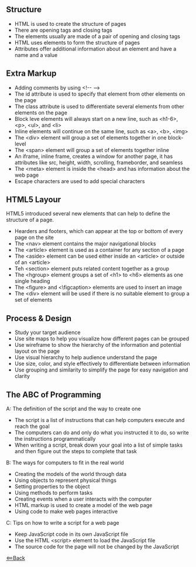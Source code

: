 ## Structure

- HTML is used to create the structure of pages
- There are opening tags and closing tags
- The elements usually are made of a pair of opening and closing tags
- HTML uses elements to form the structure of pages
- Attributes offer additional information about an element and have a name and a value

## Extra Markup

- Adding comments by using <\!-- -->
- The id attribute is used to specify that element from other elements on the page
- The class attribute is used to differentiate several elements from other elements on the page
- Block leve elements will always start on a new line, such as \<h1-6>, \<p>, \<ul>, and \<li>
- Inline elements will continue on the same line, such as \<a>, \<b>, \<img>
- The \<div> element will group a set of elements together in one block-level
- The \<span> element will group a set of elements together inline
- An iframe, inline frame, creates a window for another page, it has attributes like src, height, width, scrolling, frameborder, and seamless
- The \<meta> element is inside the \<head> and has information about the web page
- Escape characters are used to add special characters

## HTML5 Layour

HTML5 introduced several new elements that can help to define the structure of a page.

- Hearders and footers, which can appear at the top or bottom of every page on the site
- The \<nav> element contains the major navigational blocks
- The \<article> element is used as a container for any section of a page 
- The \<aside> element can be used either inside an \<article> or outside of an \<article>
- Teh \<section> element puts related content together as a group
- The \<hgroup> element groups a set of \<h1> to \<h6> elements as one single heading
- The \<figure> and <\figcaption> elements are used to insert an image
- The \<div> element will be used if there is no suitable element to group a set of elements


## Process & Design

- Study your target audience 
- Use site maps to help you visualize how different pages can be grouped
- Use wireframe to show the hierarchy of the information and potential layout on the page
- Use visual hierarchy to help audience understand the page
- Use size, color, and style effectively to differentiate between information
- Use grouping and similarity to simplify the page for easy navigation and clarity

## The ABC of Programming

A: The definition of the script and the way to create one

- The script is a list of instructions that can help computers execute and reach the goal
- The computers can do and only do what you instructed it to do, so write the instructions programmatically 
- When writing a script, break down your goal into a list of simple tasks and then figure out the steps to complete that task

B: The ways for computers to fit in the real world

- Creating the models of the world through data
- Using objects to represent physical things
- Setting properties to the object
- Using methods to perform tasks
- Creating events when a user interacts with the computer
- HTML markup is used to create a model of the web page
- Using code to make web pages interactive

C: Tips on how to write a script for a web page

- Keep JavaScript code in its own JavaScript file
- Use the HTML \<script> element to load the JavaScript file
- The source code for the page will not be changed by the JavaScript

[<==Back](README.md)